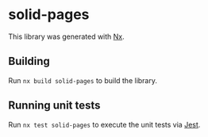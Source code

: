 # solid-pages

This library was generated with [Nx](https://nx.dev).

## Building

Run `nx build solid-pages` to build the library.

## Running unit tests

Run `nx test solid-pages` to execute the unit tests via [Jest](https://jestjs.io).
